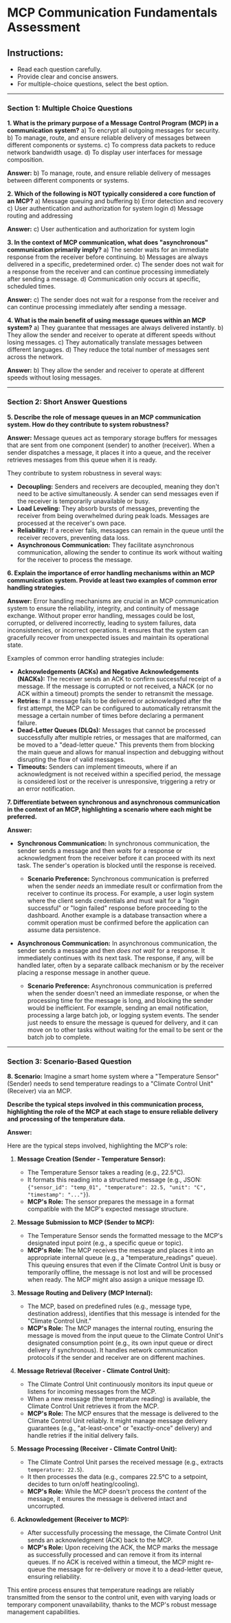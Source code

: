 # MCP Communication Fundamentals Assessment

## Instructions:
*   Read each question carefully.
*   Provide clear and concise answers.
*   For multiple-choice questions, select the best option.

---

### Section 1: Multiple Choice Questions

**1. What is the primary purpose of a Message Control Program (MCP) in a communication system?**
    a) To encrypt all outgoing messages for security.
    b) To manage, route, and ensure reliable delivery of messages between different components or systems.
    c) To compress data packets to reduce network bandwidth usage.
    d) To display user interfaces for message composition.

**Answer:** b) To manage, route, and ensure reliable delivery of messages between different components or systems.

**2. Which of the following is NOT typically considered a core function of an MCP?**
    a) Message queuing and buffering
    b) Error detection and recovery
    c) User authentication and authorization for system login
    d) Message routing and addressing

**Answer:** c) User authentication and authorization for system login

**3. In the context of MCP communication, what does "asynchronous" communication primarily imply?**
    a) The sender waits for an immediate response from the receiver before continuing.
    b) Messages are always delivered in a specific, predetermined order.
    c) The sender does not wait for a response from the receiver and can continue processing immediately after sending a message.
    d) Communication only occurs at specific, scheduled times.

**Answer:** c) The sender does not wait for a response from the receiver and can continue processing immediately after sending a message.

**4. What is the main benefit of using message queues within an MCP system?**
    a) They guarantee that messages are always delivered instantly.
    b) They allow the sender and receiver to operate at different speeds without losing messages.
    c) They automatically translate messages between different languages.
    d) They reduce the total number of messages sent across the network.

**Answer:** b) They allow the sender and receiver to operate at different speeds without losing messages.

---

### Section 2: Short Answer Questions

**5. Describe the role of message queues in an MCP communication system. How do they contribute to system robustness?**

**Answer:**
Message queues act as temporary storage buffers for messages that are sent from one component (sender) to another (receiver). When a sender dispatches a message, it places it into a queue, and the receiver retrieves messages from this queue when it is ready.

They contribute to system robustness in several ways:
*   **Decoupling:** Senders and receivers are decoupled, meaning they don't need to be active simultaneously. A sender can send messages even if the receiver is temporarily unavailable or busy.
*   **Load Leveling:** They absorb bursts of messages, preventing the receiver from being overwhelmed during peak loads. Messages are processed at the receiver's own pace.
*   **Reliability:** If a receiver fails, messages can remain in the queue until the receiver recovers, preventing data loss.
*   **Asynchronous Communication:** They facilitate asynchronous communication, allowing the sender to continue its work without waiting for the receiver to process the message.

**6. Explain the importance of error handling mechanisms within an MCP communication system. Provide at least two examples of common error handling strategies.**

**Answer:**
Error handling mechanisms are crucial in an MCP communication system to ensure the reliability, integrity, and continuity of message exchange. Without proper error handling, messages could be lost, corrupted, or delivered incorrectly, leading to system failures, data inconsistencies, or incorrect operations. It ensures that the system can gracefully recover from unexpected issues and maintain its operational state.

Examples of common error handling strategies include:
*   **Acknowledgements (ACKs) and Negative Acknowledgements (NACKs):** The receiver sends an ACK to confirm successful receipt of a message. If the message is corrupted or not received, a NACK (or no ACK within a timeout) prompts the sender to retransmit the message.
*   **Retries:** If a message fails to be delivered or acknowledged after the first attempt, the MCP can be configured to automatically retransmit the message a certain number of times before declaring a permanent failure.
*   **Dead-Letter Queues (DLQs):** Messages that cannot be processed successfully after multiple retries, or messages that are malformed, can be moved to a "dead-letter queue." This prevents them from blocking the main queue and allows for manual inspection and debugging without disrupting the flow of valid messages.
*   **Timeouts:** Senders can implement timeouts, where if an acknowledgment is not received within a specified period, the message is considered lost or the receiver is unresponsive, triggering a retry or an error notification.

**7. Differentiate between synchronous and asynchronous communication in the context of an MCP, highlighting a scenario where each might be preferred.**

**Answer:**
*   **Synchronous Communication:** In synchronous communication, the sender sends a message and then *waits* for a response or acknowledgment from the receiver before it can proceed with its next task. The sender's operation is blocked until the response is received.
    *   **Scenario Preference:** Synchronous communication is preferred when the sender *needs* an immediate result or confirmation from the receiver to continue its process. For example, a user login system where the client sends credentials and must wait for a "login successful" or "login failed" response before proceeding to the dashboard. Another example is a database transaction where a commit operation must be confirmed before the application can assume data persistence.

*   **Asynchronous Communication:** In asynchronous communication, the sender sends a message and then *does not wait* for a response. It immediately continues with its next task. The response, if any, will be handled later, often by a separate callback mechanism or by the receiver placing a response message in another queue.
    *   **Scenario Preference:** Asynchronous communication is preferred when the sender doesn't need an immediate response, or when the processing time for the message is long, and blocking the sender would be inefficient. For example, sending an email notification, processing a large batch job, or logging system events. The sender just needs to ensure the message is queued for delivery, and it can move on to other tasks without waiting for the email to be sent or the batch job to complete.

---

### Section 3: Scenario-Based Question

**8. Scenario:**
Imagine a smart home system where a "Temperature Sensor" (Sender) needs to send temperature readings to a "Climate Control Unit" (Receiver) via an MCP.

**Describe the typical steps involved in this communication process, highlighting the role of the MCP at each stage to ensure reliable delivery and processing of the temperature data.**

**Answer:**

Here are the typical steps involved, highlighting the MCP's role:

1.  **Message Creation (Sender - Temperature Sensor):**
    *   The Temperature Sensor takes a reading (e.g., 22.5°C).
    *   It formats this reading into a structured message (e.g., JSON: `{"sensor_id": "temp_01", "temperature": 22.5, "unit": "C", "timestamp": "..."}`).
    *   **MCP's Role:** The sensor prepares the message in a format compatible with the MCP's expected message structure.

2.  **Message Submission to MCP (Sender to MCP):**
    *   The Temperature Sensor sends the formatted message to the MCP's designated input point (e.g., a specific queue or topic).
    *   **MCP's Role:** The MCP receives the message and places it into an appropriate internal queue (e.g., a "temperature_readings" queue). This queuing ensures that even if the Climate Control Unit is busy or temporarily offline, the message is not lost and will be processed when ready. The MCP might also assign a unique message ID.

3.  **Message Routing and Delivery (MCP Internal):**
    *   The MCP, based on predefined rules (e.g., message type, destination address), identifies that this message is intended for the "Climate Control Unit."
    *   **MCP's Role:** The MCP manages the internal routing, ensuring the message is moved from the input queue to the Climate Control Unit's designated consumption point (e.g., its own input queue or direct delivery if synchronous). It handles network communication protocols if the sender and receiver are on different machines.

4.  **Message Retrieval (Receiver - Climate Control Unit):**
    *   The Climate Control Unit continuously monitors its input queue or listens for incoming messages from the MCP.
    *   When a new message (the temperature reading) is available, the Climate Control Unit retrieves it from the MCP.
    *   **MCP's Role:** The MCP ensures that the message is delivered to the Climate Control Unit reliably. It might manage message delivery guarantees (e.g., "at-least-once" or "exactly-once" delivery) and handle retries if the initial delivery fails.

5.  **Message Processing (Receiver - Climate Control Unit):**
    *   The Climate Control Unit parses the received message (e.g., extracts `temperature: 22.5`).
    *   It then processes the data (e.g., compares 22.5°C to a setpoint, decides to turn on/off heating/cooling).
    *   **MCP's Role:** While the MCP doesn't process the *content* of the message, it ensures the message is delivered intact and uncorrupted.

6.  **Acknowledgement (Receiver to MCP):**
    *   After successfully processing the message, the Climate Control Unit sends an acknowledgment (ACK) back to the MCP.
    *   **MCP's Role:** Upon receiving the ACK, the MCP marks the message as successfully processed and can remove it from its internal queues. If no ACK is received within a timeout, the MCP might re-queue the message for re-delivery or move it to a dead-letter queue, ensuring reliability.

This entire process ensures that temperature readings are reliably transmitted from the sensor to the control unit, even with varying loads or temporary component unavailability, thanks to the MCP's robust message management capabilities.